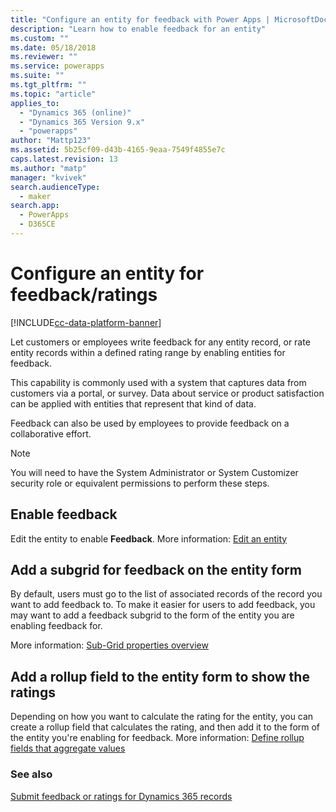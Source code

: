 ```yaml
---
title: "Configure an entity for feedback with Power Apps | MicrosoftDocs"
description: "Learn how to enable feedback for an entity"
ms.custom: ""
ms.date: 05/18/2018
ms.reviewer: ""
ms.service: powerapps
ms.suite: ""
ms.tgt_pltfrm: ""
ms.topic: "article"
applies_to: 
  - "Dynamics 365 (online)"
  - "Dynamics 365 Version 9.x"
  - "powerapps"
author: "Mattp123"
ms.assetid: 5b25cf09-d43b-4165-9eaa-7549f4855e7c
caps.latest.revision: 13
ms.author: "matp"
manager: "kvivek"
search.audienceType: 
  - maker
search.app: 
  - PowerApps
  - D365CE
---
```

# Configure an entity for feedback/ratings

[!INCLUDE[cc-data-platform-banner](../../includes/cc-data-platform-banner.md)]

Let customers or employees write feedback for any entity record, or rate entity records within a defined rating range by enabling entities for feedback.  

This capability is commonly used with a system that captures data from customers via a portal, or survey. Data about service or product satisfaction can be applied with entities that represent that kind of data.

Feedback can also be used by employees to provide feedback on a collaborative effort.

> [!NOTE]
> You will need to have the System Administrator or System Customizer security role or equivalent permissions to perform these steps.
  
## Enable feedback  
  
Edit the entity to enable **Feedback**. More information: [Edit an entity](edit-entities.md)
  
## Add a subgrid for feedback on the entity form  

By default, users must go to the list of associated records of the record you want to add feedback to. To make it easier for users to add feedback, you may want to add a feedback subgrid to the form of the entity you are enabling feedback for.  

<!-- This is the closest I could find to a topic about adding an subgrid to a form. -->
More information:  [Sub-Grid properties overview](../model-driven-apps/sub-grid-properties-legacy.md)

## Add a rollup field  to the entity form to show the ratings  

Depending on how you want to calculate the rating for the entity, you can create a rollup field that calculates the rating, and then add it to the form of the entity you're enabling for feedback. More information: [Define rollup fields that aggregate values](define-rollup-fields.md)
  
### See also  
 [Submit feedback or ratings for Dynamics 365 records](/dynamics365/customer-engagement/basics/submit-feedback-ratings)
